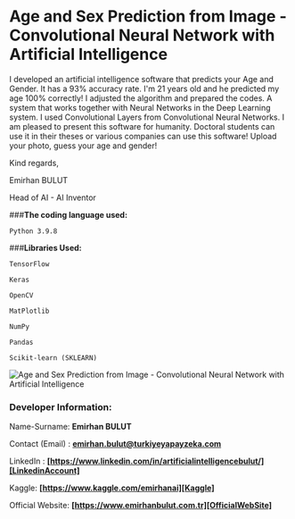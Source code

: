 # **Age and Sex Prediction from Image - Convolutional Neural Network with Artificial Intelligence**
I developed an artificial intelligence software that predicts your Age and Gender. It has a 93% accuracy rate. I'm 21 years old and he predicted my age 100% correctly! I adjusted the algorithm and prepared the codes. A system that works together with Neural Networks in the Deep Learning system. I used Convolutional Layers from Convolutional Neural Networks. I am pleased to present this software for humanity. Doctoral students can use it in their theses or various companies can use this software! Upload your photo, guess your age and gender!

Kind regards,

Emirhan BULUT

Head of AI - AI Inventor

###**The coding language used:**

`Python 3.9.8`

###**Libraries Used:**

`TensorFlow`

`Keras`

`OpenCV`

`MatPlotlib`

`NumPy`

`Pandas`

`Scikit-learn (SKLEARN)`

<img class="fit-picture"
     src="https://raw.githubusercontent.com/emirhanai/Age-and-Sex-Prediction-from-Image---Convolutional-Neural-Network-with-Artificial-Intelligence/main/Age%20and%20Sex%20Prediction%20from%20Image%20-%20Convolutional%20Neural%20Network%20with%20Artificial%20Intelligence.png"
     alt="Age and Sex Prediction from Image - Convolutional Neural Network with Artificial Intelligence">
     
### **Developer Information:**

Name-Surname: **Emirhan BULUT**

Contact (Email) : **emirhan.bulut@turkiyeyapayzeka.com**

LinkedIn : **[https://www.linkedin.com/in/artificialintelligencebulut/][LinkedinAccount]**

[LinkedinAccount]: https://www.linkedin.com/in/artificialintelligencebulut/

Kaggle: **[https://www.kaggle.com/emirhanai][Kaggle]**

Official Website: **[https://www.emirhanbulut.com.tr][OfficialWebSite]**

[Kaggle]: https://www.kaggle.com/emirhanai

[OfficialWebSite]: https://www.emirhanbulut.com.tr
